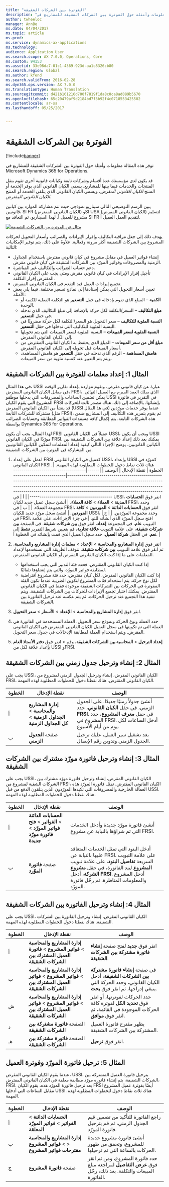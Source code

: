 ```yaml
---
title: "الفوترة بين الشركات الشقيقة"
description: "توفر هذه المقالة معلومات وأمثلة حول الفوترة بين الشركات الشقيقة للمشاريع في Microsoft Dynamics 365 for Operations."
author: twheeloc
manager: AnnBe
ms.date: 04/04/2017
ms.topic: article
ms.prod: 
ms.service: dynamics-ax-applications
ms.technology: 
audience: Application User
ms.search.scope: AX 7.0.0, Operations, Core
ms.custom: 94153
ms.assetid: 33e98da7-01c1-4369-923d-aa1c8326cb80
ms.search.region: Global
ms.author: kfend
ms.search.validFrom: 2016-02-28
ms.dyn365.ops.version: AX 7.0.0
ms.translationtype: Human Translation
ms.sourcegitcommit: d421b161216d700f7819f1da8c0ca8ad089b5670
ms.openlocfilehash: 65c20479af9d2184bd7f3b92f4c0718553425502
ms.contentlocale: ar-sa
ms.lasthandoff: 05/25/2017


---
```


# <a name="intercompany-invoicing"></a>الفوترة بين الشركات الشقيقة

[!include[banner](../includes/banner.md)]


توفر هذه المقالة معلومات وأمثلة حول الفوترة بين الشركات الشقيقة للمشاريع في Microsoft Dynamics 365 for Operations.

قد يكون لدى مؤسستك عدة أقسام وشركات تابعة وكيانات قانونية أخرى تقوم بنقل المنتجات والخدمات فيما بينها للمشاريع. يسمى الكيان القانوني الذي يوفر الخدمة أو المنتج *الكيان القانوني المقرض*، ويسمى الكيان القانوني الذي يتلقى الخدمة أو المنتج *الكيان القانوني المقترض*. 

يبين الرسم التوضيحي التالي سيناريو نموذجي حيث تتم مشاركة الموارد بين كيانين قانونيين، SI FR (الكيان القانوني المقترض‬) وSI USA (الكيان القانوني المقرض) لتسليم مشروع للعميل أ. لهذا السيناريو، تم التعاقد مع SI FR لتقديم العمل العميل أ. 

[![مثال عن الفوترة بين الشركات الشقيقة](./media/interco.invoicing-01.jpg)](./media/interco.invoicing-01.jpg) 

يهدف ذلك إلى جعل مراقبة التكاليف وإقرار الإيرادات والضرائب وأسعار التحويل لحركات المشروع بين الشركات الشقيقة أكثر مرونة وفعالية. علاوةً على ذلك، يتم توفير الإمكانيات التالية:

-   إنشاء فواتير العميل في مقابل مشروع في كيان قانوني مقترض باستخدام الجداول الزمنية والمصروفات وفواتير المورّد بين الشركات الشقيقة في كيان قانوني مقرض.
-   دعم حساب الضرائب والتكاليف غير المباشرة.
-   تأجيل إقرار الإيرادات في كيان قانوني مقرض ومتى يجب على الكيان القانوني المقترض إقرار التكلفة.
-   تجميع إيرادات العمل قيد التقدم في الكيان القانوني المقرض.
-   تعيين أسعار التحويل التي يمكن إسنادها إلى نماذج تسعير مختلفة. فيما يلي بعض الأمثلة:
    -   **الكمية** – المبلغ الذي تقوم بإدخاله في حقل **التسعير** هو التكلفة الفعلية للكمية أو الوحدة.
    -   **مبلغ التكاليف** – السعر/التكلفة لكل حركة بالإضافة إلى مبلغ التكاليف الذي تدخله في حقل **التسعير**.
    -   **النسبة المئوية للتكاليف‬** – سعر التحويل هو السعر/التكلفة لكل حركة مضروبًا في النسبة المئوية للتكاليف‬ التي تدخلها في حقل **التسعير**.
    -   **النسبة المئوية لسعر المبيعات‬** – النسبة المئوية لسعر المبيعات‬ التي يتم تحويلها إلى الكيان القانوني المقرض.
    -   **مبلغ أقل من سعر المبيعات‬** – المبلغ الذي يحتفظ به الكيان القانوني المقترض من أسعار المبيعات قبل تحويله إلى الكيان القانوني المقرض.
    -   **هامش المساهمة** – الرقم الذي تدخله في حقل **التسعير** هو هامش المساهمة، ويتم يتم التعبير عنه كنسبة مئوية من سعر المبيعات.

## <a name="example-1-set-up-parameters-for-intercompany-invoicing"></a>المثال 1: إعداد معلمات للفوترة بين الشركات الشقيقة
في هذا المثال، USSI عبارة عن كيان قانوني مقرض، وتقوم موارده بإعداد تقارير الوقت في مقابل الكيان القانوني المقترض، FRSI، الذي يملك العقد المبرم مع العميل النهائي. يمكن تضمين الساعات والمصروفات التي يدخلها موظفو USSI في التقرير في فاتورة المشروع التي يقوم الكيان FRSI بإنشائها. بالإضافة إلى ذلك، هناك مصدر ثالث للحركات قد ينشأ من الكيان القانوني المقرض (USSI في هذ المثال) عندما يوفر خدمات مورّدين مشتركة للشركات التابعة (مثل FRSI)، ثم يقوم بتمرير هذه التكاليف إلى المشاريع ضمن هذه الشركات التابعة. يتم إكمال كافة مستندات الفواتير المطابقة وحسابات الضرائب بواسطة Dynamics 365 for Operations. 

لهذا المثال، يجب أن يكون FRSI عميلاً في الكيان القانوني USSI، ويجب أن يكون USSI مورّدًا في الكيان القانوني FRSI. يمكنك بعد ذلك إعداد علاقة بين الشركات الشقيقة بين الكيانين القانونيين. يوضح الإجراء التالي كيفية إعداد المعلمات لتمكين الكيانين القانونيين من المشاركة في الفوترة بين الشركات الشقيقة.

1.  اعمل على إعداد FRSI كعميل في الكيان القانوني USSI، وإعداد USSI كمورّد في الكيان القانوني FRSI. هناك ثلاث نقاط دخول للخطوات المطلوبة لهذه المهمة.
    | الخطوة | نقطة الإدخال                                                                       | ‏‏الوصف   |
    |------|-----------------------------------------------------------------------------------|-------------------------------------------------------------------------------------------------------------------------------------------------------------------------------------------------------------------------------------------------------------------------------------------------|
    | أ    | في USSI، انقر فوق **الحسابات المدينة** &gt; **العملاء** &gt; **كافة العملاء**. | أنشئ سجل عميل جديد لكيان FRSI، وحدد مجموعة العملاء.                                                                                                                                                                                                                           |
    | ب    | في FRSI، انقر فوق **الحسابات الدائنة** &gt; **الموردون** &gt; **كافة الموردين**.        | أنشئ سجل مورّد جديد للكيان USSI، وحدد مجموعة المورّدين.                                                                                                                                                                                                                               |
    | ج    | في FRSI، افتح سجل المورّد الذي أنشأته للتو.                            | في جزء الإجراءات، على علامة التبويب **عام**، في المجموعة **إعداد**، انقر فوق **بين شركات شقيقة**. في الصفحة **بين شركات شقيقة**، على علامة التبويب **علاقة تجارية**، قم بتعيين شريط التمرير **نشط** إلى **نعم**. في الحقل **شركة العميل**، حدد سجل العميل الذي قمت بإنشائه في الخطوة أ. |

2.  انقر فوق **إدارة المشاريع والمحاسبة** &gt; **الإعداد** &gt; **معلمات إدارة المشاريع والمحاسبة**، ثم انقر فوق علامة التبويب **بين شركات شقيقة**. تتوقف الطريقة التي تستخدمها لإعداد المعلمات على ما إذا كنت الكيان القانوني المقرض أو الكيان القانوني المقترض.
    -   إذا كنت الكيان القانوني المقترض، فحدد فئة التدبير التي يجب استخدامها لمطابقة فواتير المورُد، والتي يتم إنشاؤها تلقائيًا.
    -   إذا كنت الكيان القانوني المقرض، لكل كيان مقترض، حدد فئة مشروع افتراضية لكل نوع حركة. يتم استخدام فئات المشروع لتكوين الضريبة عندما تكون الفئة المفوترة في الحركات بين الشركات الشقيقة موجودة فقط في الكيان القانوني المقترض. يمكنك اختيار تجميع الإيرادات للحركات بين الشركات الشقيقة. ويتم تنفيذ هذا التجميع عند ترحيل الحركات، ثم يتم عكسه عند ترحيل الفاتورة بين الشركات الشقيقة.

3.  انقر فوق **إدارة المشاريع والمحاسبة** &gt; **الإعداد** &gt; **الأسعار** &gt; **سعر التحويل**.
4.  حدد العملة ونوع الحركة ونموذج سعر التحويل. العملة المستخدمة في الفاتورة هي العملة التي تم تكوينها في سجل العميل للكيان القانوني المقترض في الكيان القانوني المقرض. ويتم استخدام العملة لمطابقة الإدخالات في جدول سعر التحويل.
5.  انقر فوق **دفتر الأستاذ العام** &gt; **‎إعداد الترحيل** &gt; **المحاسبة بين الشركات الشقيقة**، وقم بإعداد علاقة لكل من USSI وFRSI.

## <a name="example-2-create-and-post-an-intercompany-timesheet"></a>المثال 2: إنشاء وترحيل جدول زمني بين الشركات الشقيقة
يجب على USSI، الكيان القانوني المقرض، إنشاء وترحيل الجدول الزمني لمشروع من FRSI، الكيان القانوني المقترض. هناك نقطتا دخول للخطوات المطلوبة لهذه المهمة.

| الخطوة | نقطة الإدخال                                                                       | ‏‏الوصف                                                                                                                                                                                       |
|------|-----------------------------------------------------------------------------------|---------------------------------------------------------------------------------------------------------------------------------------------------------------------------------------------------|
| أ    | **إدارة المشاريع والمحاسبة‬** &gt; **الجداول الزمنية** &gt; **كل الجداول الزمنية** | أنشئ جدولاً زمنيًا جديدًا. على الجدول الزمني، في حقل **الكيان القانوني**، حدد **FRSI**. في حقل **معرف المشروع**، حدد المشروع في FRSI. أدخل الساعات لكل يوم من أيام الأسبوع. |
| ب    | صفحة **الجدول الزمني**                                                                | بعد تشغيل سير العمل، عليك ترحيل الجدول الزمني وتدوين رقم الإيصال.                                                                                                               |

## <a name="example-3-create-and-post-an-intercompany-vendor-invoice"></a>المثال 3: إنشاء وترحيل فاتورة مورّد مشترك بين الشركات الشقيقة
يجب على USSI، الكيان القانوني المقرض، إنشاء وترحيل فاتورة مورّد مشترك بين الشركات الشقية لمشروع من FRSI، الكيان القانوني المقترض. تمثل فاتورة المورّد هذه العمالة الخارجية والمصروفات التي تكبدها المورّدون الذين يتلقون الدفع من قبل USSI. هناك نقطتا دخول للخطوات المطلوبة لهذه المهمة.

| الخطوة | نقطة الإدخال                                                                                      | ‏‏الوصف                                                                                                                                                                                                                                                                          |
|------|--------------------------------------------------------------------------------------------------|--------------------------------------------------------------------------------------------------------------------------------------------------------------------------------------------------------------------------------------------------------------------------------------|
| أ    | **الحسابات الدائنة** &gt; **الفواتير** &gt; **‏‫فتح فواتير المورّد‬** &gt; **فاتورة مورّد جديدة** | أنشئ فاتورة مورّد جديدة وأدخل الخدمات التي تم شراؤها بالنيابة عن مشروع FRSI.                                                                                                                                                                                  |
| ب    | صفحة **فاتورة الموّرد**                                                                      | أدخل البنود التي تمثل الخدمات المتعاقد عليها بالنيابة عن FRSI. على علامة التبويب السريعة **تفاصيل البنود**، على علامة تبويب **المشروع** لبند الفاتورة، في حقل **مشروع الشركة**، أدخل **FRSI**. أدخل المشروع والمعلومات المناظرة. ثم رحّل فاتورة المورّد. |

## <a name="example-4-create-and-post-the-intercompany-invoice"></a>المثال 4: إنشاء وترحيل الفاتورة بين الشركات الشقيقة
يجب على USSI، الكيان القانوني المقرض، إنشاء وترحيل الفاتورة بين الشركات الشقيقة. هناك نقطتا دخول للخطوات المطلوبة لهذه المهمة.

| الخطوة | نقطة الإدخال                                                                                             | ‏‏الوصف                                                                                                                                      |
|------|---------------------------------------------------------------------------------------------------------|--------------------------------------------------------------------------------------------------------------------------------------------------|
| أ    | **إدارة المشاريع والمحاسبة** &gt; **فواتير المشروع** &gt; **‏‫فاتورة العميل المشترك بين الشركات الشقيقة**  | انقر فوق **جديد** لفتح صفحة **إنشاء فاتورة مشتركة بين الشركات الشقيقة‬**.                                                                                  |
| ب    | **إدارة المشاريع والمحاسبة** &gt; **فواتير المشروع** &gt; **فواتير العميل المشترك بين الشركات الشقيقة** | في صفحة **إنشاء فاتورة مشتركة بين الشركات الشقيقة‬**، أدخل الكيان القانوني، وحدد الحركة التي ينبغي إدراجها، ثم انقر فوق **بحث**. |
| ش    | **إدارة المشاريع والمحاسبة** &gt; **فواتير المشروع** &gt; **فواتير العميل المشترك بين الشركات الشقيقة** | حدد الحركات لفوترتها، أو انقر فوق **تحديد الكل** لفوترة كافة الحركات الموجودة في القائمة، ثم انقر فوق **موافق**.                  |
| د    | الصفحة **فاتورة مشتركة بين الشركات الشقيقة**                                                                       | يظهر مقترح فاتورة العميل المشتركة بين الشركات الشقيقة.                                                                                             |
| هـ    | الصفحة **فاتورة مشتركة بين الشركات الشقيقة**                                                                       | انقر فوق **ترحيل**.                                                                                                                                  |

## <a name="example-5-post-the-vendor-invoice-and-invoice-the-customer"></a>المثال 5: ترحيل فاتورة المورّد وفوترة العميل
عندما يقوم الكيان القانوني المقرض، USSI، بترحيل فاتورة العميل المشتركة بين الشركات الشقيقة، يتم إنشاء فاتورة مورّد مطابقة معلقة في الكيان القانوني المقترض، FRSI. بعد ترحيل فاتورة المورّد هذه، يقوم الكيان FRSI أيضًا بفوترة عميل المشروع مقابل الساعات التي أدخلها USSI. هناك ثلاث نقاط دخول للخطوات المطلوبة لهذه المهمة.

| الخطوة | نقطة الإدخال                                                                                        | ‏‏الوصف                                                                                                             |
|------|----------------------------------------------------------------------------------------------------|-------------------------------------------------------------------------------------------------------------------------|
| أ    | **الحسابات الدائنة** &gt; **الفواتير** &gt; **فواتير المورّد المعلقة**                            | راجع الفاتورة للتأكيد من تضمين قيم الجدول الزمني، ثم قم بترحيل فاتورة المورّد.                  |
| ب    | **إدارة المشاريع والمحاسبة** &gt; **فواتير المشروع** &gt; **‎مقترحات فواتير المشروع** | أنشئ فاتورة مشروع جديدة للمشروع، وتحقق من ظهور الحركات بالساعة التي تم ترحيلها.            |
| ج    | صفحة **فاتورة المشروع**                                                                       | حدد فاتورة المشروع، ومن ثم انقر فوق **عرض التفاصيل** لمراجعة مبلغ المبيعات والتكلفة. بعد ذلك، رحّل الفاتورة. |






